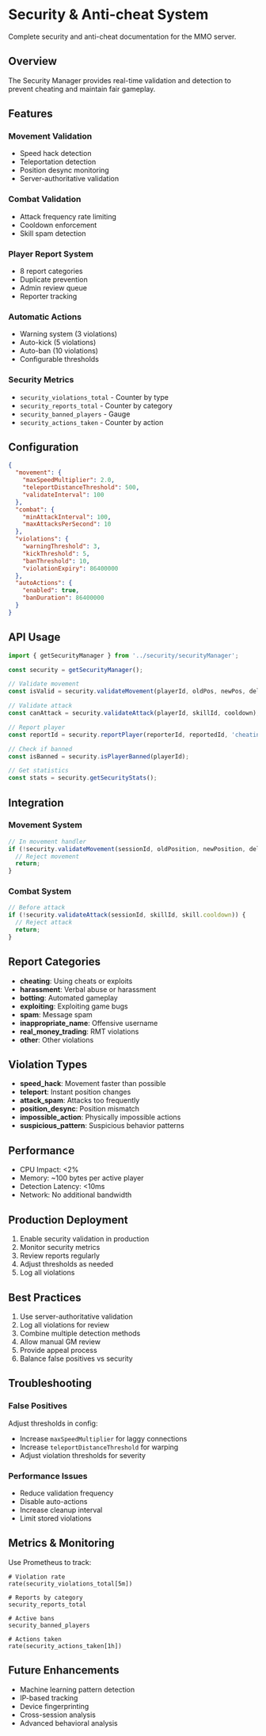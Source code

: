 # Security & Anti-cheat System

Complete security and anti-cheat documentation for the MMO server.

## Overview

The Security Manager provides real-time validation and detection to prevent cheating and maintain fair gameplay.

## Features

### Movement Validation
- Speed hack detection
- Teleportation detection
- Position desync monitoring
- Server-authoritative validation

### Combat Validation
- Attack frequency rate limiting
- Cooldown enforcement
- Skill spam detection

### Player Report System
- 8 report categories
- Duplicate prevention
- Admin review queue
- Reporter tracking

### Automatic Actions
- Warning system (3 violations)
- Auto-kick (5 violations)
- Auto-ban (10 violations)
- Configurable thresholds

### Security Metrics
- `security_violations_total` - Counter by type
- `security_reports_total` - Counter by category
- `security_banned_players` - Gauge
- `security_actions_taken` - Counter by action

## Configuration

```json
{
  "movement": {
    "maxSpeedMultiplier": 2.0,
    "teleportDistanceThreshold": 500,
    "validateInterval": 100
  },
  "combat": {
    "minAttackInterval": 100,
    "maxAttacksPerSecond": 10
  },
  "violations": {
    "warningThreshold": 3,
    "kickThreshold": 5,
    "banThreshold": 10,
    "violationExpiry": 86400000
  },
  "autoActions": {
    "enabled": true,
    "banDuration": 86400000
  }
}
```

## API Usage

```typescript
import { getSecurityManager } from '../security/securityManager';

const security = getSecurityManager();

// Validate movement
const isValid = security.validateMovement(playerId, oldPos, newPos, deltaTime, playerSpeed);

// Validate attack
const canAttack = security.validateAttack(playerId, skillId, cooldown);

// Report player
const reportId = security.reportPlayer(reporterId, reportedId, 'cheating', 'Speed hacking');

// Check if banned
const isBanned = security.isPlayerBanned(playerId);

// Get statistics
const stats = security.getSecurityStats();
```

## Integration

### Movement System

```typescript
// In movement handler
if (!security.validateMovement(sessionId, oldPosition, newPosition, deltaTime, player.speed)) {
  // Reject movement
  return;
}
```

### Combat System

```typescript
// Before attack
if (!security.validateAttack(sessionId, skillId, skill.cooldown)) {
  // Reject attack
  return;
}
```

## Report Categories

- **cheating**: Using cheats or exploits
- **harassment**: Verbal abuse or harassment
- **botting**: Automated gameplay
- **exploiting**: Exploiting game bugs
- **spam**: Message spam
- **inappropriate_name**: Offensive username
- **real_money_trading**: RMT violations
- **other**: Other violations

## Violation Types

- **speed_hack**: Movement faster than possible
- **teleport**: Instant position changes
- **attack_spam**: Attacks too frequently
- **position_desync**: Position mismatch
- **impossible_action**: Physically impossible actions
- **suspicious_pattern**: Suspicious behavior patterns

## Performance

- CPU Impact: <2%
- Memory: ~100 bytes per active player
- Detection Latency: <10ms
- Network: No additional bandwidth

## Production Deployment

1. Enable security validation in production
2. Monitor security metrics
3. Review reports regularly
4. Adjust thresholds as needed
5. Log all violations

## Best Practices

1. Use server-authoritative validation
2. Log all violations for review
3. Combine multiple detection methods
4. Allow manual GM review
5. Provide appeal process
6. Balance false positives vs security

## Troubleshooting

### False Positives

Adjust thresholds in config:
- Increase `maxSpeedMultiplier` for laggy connections
- Increase `teleportDistanceThreshold` for warping
- Adjust violation thresholds for severity

### Performance Issues

- Reduce validation frequency
- Disable auto-actions
- Increase cleanup interval
- Limit stored violations

## Metrics & Monitoring

Use Prometheus to track:
```promql
# Violation rate
rate(security_violations_total[5m])

# Reports by category
security_reports_total

# Active bans
security_banned_players

# Actions taken
rate(security_actions_taken[1h])
```

## Future Enhancements

- Machine learning pattern detection
- IP-based tracking
- Device fingerprinting
- Cross-session analysis
- Advanced behavioral analysis

